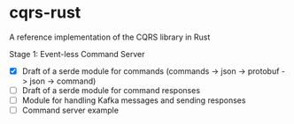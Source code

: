 # cqrs-rust
A reference implementation of the CQRS library in Rust

Stage 1: Event-less Command Server

- [x] Draft of a serde module for commands (commands -> json -> protobuf -> json -> command)
- [ ] Draft of a serde module for command responses
- [ ] Module for handling Kafka messages and sending responses
- [ ] Command server example
